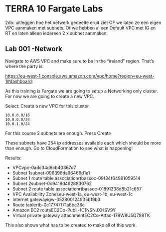 # TERRA 10 Fargate Labs

2do: uitleggen hoe het netwerk gedeelte eruit ziet OF we laten ze een eigen VPC aanmaken met subnets. Of we hebben al een Default VPC met IG en RT en laten alleen iedereen 2 x subnet aanmaken.

## Lab 001 -Network

Navigate to AWS VPC and make sure to be in the “ireland” region. That’s where the party is.

https://eu-west-1.console.aws.amazon.com/vpc/home?region=eu-west-1#dashboard:

As this training is Fargate we are going to setup a Networking only cluster.
For now we are going to create a new VPC.

Select: Create a new VPC for this cluster
``` 
10.0.0.0/16
10.0.0.0/24
10.0.1.0/24
```
For this course 2 subnets are enough.
Press Create

These subnets have 254 ip addresses available each which should be more than enough.
Go to CloudFormation to see what is happening!

Results:
 * VPCvpc-0adc34d6cb40367d7
 * Subnet 1subnet-096398da96466d1e1
 * Subnet 1 route table associationrtbassoc-09f34f64991059514
 * Subnet 2subnet-0c9416d4928830762
 * Subnet 2 route table associationrtbassoc-01891338d8b21c657
 * VPC Availability Zoneseu-west-1a, eu-west-1b, eu-west-1c
 * Internet gatewayigw-052800124935b19b3
 * Route tablertb-0c17747f71a6bc36c
 * Amazon EC2 routeEC2Co-Publi-1C1NSNJXHSV9Y
 * Virtual private gateway attachmentEC2Co-Attac-178W8U5Q798TK

This also shows what has to be created to make all of this work.

